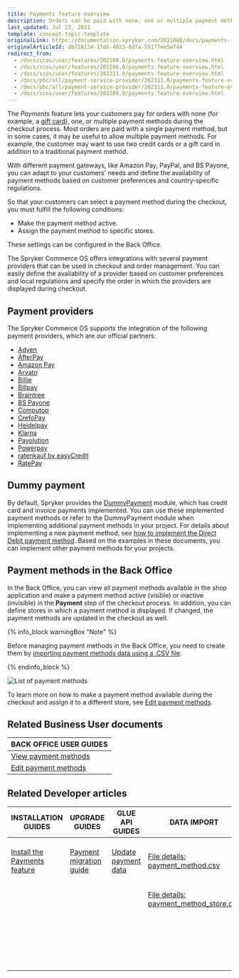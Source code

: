 ```yaml
---
title: Payments feature overview
description: Orders can be paid with none, one or multiple payment methods that can be selected during checkout. Offer multiple payment methods for a single order.
last_updated: Jul 23, 2021
template: concept-topic-template
originalLink: https://documentation.spryker.com/2021080/docs/payments-feature-overview
originalArticleId: db728134-17d6-4023-8d7a-55177ee5af44
redirect_from:
  - /docs/scos/user/features/202108.0/payments-feature-overview.html
  - /docs/scos/user/features/202200.0/payments-feature-overview.html
  - /docs/scos/user/features/202311.0/payments-feature-overview.html
  - /docs/pbc/all/payment-service-provider/202311.0/payments-feature-overview.html
  - /docs/pbc/all/payment-service-provider/202311.0/payments-feature-overview.html
  - /docs/scos/user/features/202204.0/payments-feature-overview.html
---
```


The *Payments* feature lets your customers pay for orders with none (for example, a [gift card](/docs/pbc/all/gift-cards/{{page.version}}/gift-cards.html)), one, or multiple payment methods during the checkout process. Most orders are paid with a single payment method, but in some cases, it may be useful to allow multiple payment methods. For example, the customer may want to use two credit cards or a gift card in addition to a traditional payment method.

With different payment gateways, like Amazon Pay, PayPal, and BS Payone, you can adapt to your customers' needs and define the availability of payment methods based on customer preferences and country-specific regulations.

So that your customers can select a payment method during the checkout, you must fulfill the following conditions:
* Make the payment method active.
* Assign the payment method to specific stores.

These settings can be configured in the Back Office.

The Spryker Commerce OS offers integrations with several payment providers that can be used in checkout and order management. You can easily define the availability of a provider based on customer preferences and local regulations and specify the order in which the providers are displayed during checkout.

## Payment providers

The Spryker Commerce OS supports the integration of the following payment providers, which are our official partners:

* [Adyen](/docs/pbc/all/payment-service-provider/{{page.version}}/base-shop/third-party-integrations/adyen/adyen.html)
* [AfterPay](/docs/pbc/all/payment-service-provider/{{page.version}}/base-shop/third-party-integrations/afterpay/afterpay.html)
* [Amazon Pay](/docs/pbc/all/payment-service-provider/{{page.version}}/base-shop/third-party-integrations/amazon-pay/amazon-pay.html)
* [Arvato](/docs/pbc/all/payment-service-provider/{{page.version}}/base-shop/third-party-integrations/arvato/arvato.html)
* [Billie](/docs/pbc/all/payment-service-provider/{{page.version}}/base-shop/third-party-integrations/billie.html)
* [Billpay](/docs/pbc/all/payment-service-provider/{{page.version}}/base-shop/third-party-integrations/billpay/billpay.html)
* [Braintree](/docs/pbc/all/payment-service-provider/{{page.version}}/base-shop/third-party-integrations/braintree/braintree.html)
* [BS Payone](/docs/pbc/all/payment-service-provider/{{page.version}}/base-shop/third-party-integrations/payone/payone.html)
* [Computop](/docs/pbc/all/payment-service-provider/{{page.version}}/base-shop/third-party-integrations/computop/computop.html)
* [CrefoPay](/docs/pbc/all/payment-service-provider/{{page.version}}/base-shop/third-party-integrations/crefopay/crefopay.html)
* [Heidelpay](/docs/pbc/all/payment-service-provider/{{page.version}}/base-shop/third-party-integrations/heidelpay/heidelpay.html)
* [Klarna](/docs/pbc/all/payment-service-provider/{{page.version}}/base-shop/third-party-integrations/klarna/klarna.html)
* [Payolution](/docs/pbc/all/payment-service-provider/{{page.version}}/base-shop/third-party-integrations/payolution/payolution.html)
* [Powerpay](/docs/pbc/all/payment-service-provider/{{page.version}}/base-shop/third-party-integrations/powerpay.html)
* [ratenkauf by easyCredit](/docs/pbc/all/payment-service-provider/{{page.version}}/base-shop/third-party-integrations/ratenkauf-by-easycredit/ratenkauf-by-easycredit.html)
* [RatePay](/docs/pbc/all/payment-service-provider/{{page.version}}/base-shop/third-party-integrations/ratepay/ratepay.html)

## Dummy payment

By default, Spryker provides the [DummyPayment](https://github.com/spryker/dummy-payment) module, which has credit card and invoice payments implemented. You can use these implemented payment methods or refer to the DummyPayment module when implementing additional payment methods in your project.
For details about implementing a new payment method, see [how to implement the Direct Debit payment method](/docs/dg/dev/backend-development/data-manipulation/payment-methods/direct-debit-example-implementation/implement-direct-debit-payment.html). Based on the examples in these documents, you can implement other payment methods for your projects.

## Payment methods in the Back Office

In the Back Office, you can view all payment methods available in the shop application and make a payment method active (visible) or inactive (invisible) in the **Payment** step of the checkout process. In addition, you can define stores in which a payment method is displayed. If changed, the payment methods are updated in the checkout as well.

{% info_block warningBox "Note" %}

Before managing payment methods in the Back Office, you need to create them by [importing payment methods data using a .CSV file](/docs/pbc/all/payment-service-provider/{{page.version}}/base-shop/import-and-export-data/import-file-details-payment-method.csv.html).

{% endinfo_block %}

![List of payment methods](https://spryker.s3.eu-central-1.amazonaws.com/docs/Features/Payment/Payment+Methods+Overview/payment-methods-list.png)

To learn more on how to make a payment method available during the checkout and assign it to a different store, see [Edit payment methods](/docs/pbc/all/payment-service-provider/{{page.version}}/base-shop/manage-in-the-back-office/edit-payment-methods.html).

<!-- Managing Payment Methods in the Back Office

Overview of the reference information when working with payment methods in the Back Office

HowTo - Import Payment Method Store Relation Data

Hydrating payment methods for an order

  -->

## Related Business User documents

|BACK OFFICE USER GUIDES|
|---|
| [View payment methods](/docs/pbc/all/payment-service-provider/{{page.version}}/base-shop/manage-in-the-back-office/view-payment-methods.html)   |
| [Edit payment methods](/docs/pbc/all/payment-service-provider/{{page.version}}/base-shop/manage-in-the-back-office/edit-payment-methods.html)   |

## Related Developer articles

| INSTALLATION GUIDES  | UPGRADE GUIDES | GLUE API GUIDES | DATA IMPORT | TUTORIALS AND HOWTOS | REFERENCES |
|---|---|---|---|---|---|
| [Install the Payments feature](/docs/pbc/all/payment-service-provider/{{page.version}}/base-shop/install-and-upgrade/install-the-payments-feature.html) | [Payment migration guide](/docs/pbc/all/payment-service-provider/{{page.version}}/base-shop/install-and-upgrade/upgrade-the-payment-module.html) | [Update payment data](/docs/pbc/all/cart-and-checkout/{{page.version}}/base-shop/manage-using-glue-api/check-out/glue-api-update-payment-data.html) | [File details: payment_method.csv](/docs/pbc/all/payment-service-provider/{{page.version}}/base-shop/import-and-export-data/import-file-details-payment-method-store.csv.html) | [HowTo: Hydrate payment methods for an order](/docs/pbc/all/payment-service-provider/{{page.version}}/base-shop/hydrate-payment-methods-for-an-order.html) | |
|  |  |  | [File details: payment_method_store.csv](/docs/pbc/all/payment-service-provider/{{page.version}}/base-shop/import-and-export-data/import-file-details-payment-method-store.csv.html) | [Implementing Direct Debit Payment](/docs/dg/dev/backend-development/data-manipulation/payment-methods/direct-debit-example-implementation/implement-direct-debit-payment.html) |  |
|  |  |  |  | [Interact with third party payment providers using Glue API](/docs/pbc/all/payment-service-provider/{{page.version}}/base-shop/interact-with-third-party-payment-providers-using-glue-api.html) |  |

